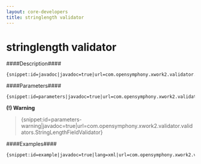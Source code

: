 ```yaml
---
layout: core-developers
title: stringlength validator
---
```


# stringlength validator

####Description####



~~~~~~~
{snippet:id=javadoc|javadoc=true|url=com.opensymphony.xwork2.validator.validators.StringLengthFieldValidator}
~~~~~~~

####Parameters####



~~~~~~~
{snippet:id=parameters|javadoc=true|url=com.opensymphony.xwork2.validator.validators.StringLengthFieldValidator}
~~~~~~~

**(\!) Warning**


> \{snippet:id=parameters\-warning|javadoc=true|url=com\.opensymphony\.xwork2\.validator\.validators\.StringLengthFieldValidator\}

####Examples####



~~~~~~~
{snippet:id=example|javadoc=true|lang=xml|url=com.opensymphony.xwork2.validator.validators.StringLengthFieldValidator}
~~~~~~~
